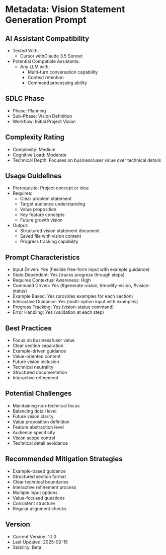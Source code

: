 # Metadata: Vision Statement Generation Prompt

## AI Assistant Compatibility
- Tested With:
  * Cursor withClaude 3.5 Sonnet
- Potential Compatible Assistants: 
  * Any LLM with:
    - Multi-turn conversation capability
    - Context retention
    - Command processing ability

## SDLC Phase
- Phase: Planning
- Sub-Phase: Vision Definition
- Workflow: Initial Project Vision

## Complexity Rating
- Complexity: Medium
- Cognitive Load: Moderate
- Technical Depth: Focuses on business/user value over technical details

## Usage Guidelines
- Prerequisite: Project concept or idea
- Requires: 
  * Clear problem statement
  * Target audience understanding
  * Value proposition
  * Key feature concepts
  * Future growth vision
- Output:
  * Structured vision statement document
  * Saved file with vision content
  * Progress tracking capability

## Prompt Characteristics
- Input Driven: Yes (flexible free-form input with example guidance)
- State Dependent: Yes (tracks progress through steps)
- Requires Contextual Awareness: High
- Command Driven: Yes (#generate-vision, #modify-vision, #vision-status)
- Example Based: Yes (provides examples for each section)
- Interactive Guidance: Yes (multi-option input with examples)
- Progress Tracking: Yes (vision-status command)
- Error Handling: Yes (validation at each step)

## Best Practices
- Focus on business/user value
- Clear section separation
- Example-driven guidance
- Value-oriented content
- Future vision inclusion
- Technical neutrality
- Structured documentation
- Interactive refinement

## Potential Challenges
- Maintaining non-technical focus
- Balancing detail level
- Future vision clarity
- Value proposition definition
- Feature abstraction level
- Audience specificity
- Vision scope control
- Technical detail avoidance

## Recommended Mitigation Strategies
- Example-based guidance
- Structured section format
- Clear technical boundaries
- Interactive refinement process
- Multiple input options
- Value-focused questions
- Consistent structure
- Regular alignment checks

## Version
- Current Version: 1.1.0
- Last Updated: 2025-02-15
- Stability: Beta

